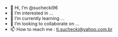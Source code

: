 
- 👋 Hi, I’m @suchecki96
- 👀 I’m interested in ...
- 🌱 I’m currently learning ...
- 💞️ I’m looking to collaborate on ...
- 📫 How to reach me : ti.suchecki@yahoo.com.br

<!---
suchecki96/suchecki96 is a ✨ special ✨ repository because its `README.md` (this file) appears on your GitHub profile.
You can click the Preview link to take a look at your changes.
--->
